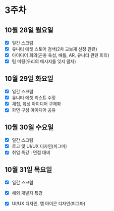 # 3주차

## 10월 28일 월요일  

- [x] 일간 스크럼
- [x] 유니티 에셋 스토어 검색(2차 교보재 신청 관련)
- [x] 아이디어 회의(곤충 육성, 배틀, AR, 유니티 관련 회의)  
- [x] 팀 미팅(우리의 메시지를 잊지 말자)  

## 10월 29일 화요일

- [x] 일간 스크럼
- [x] 유니티 에셋 리스트 수정
- [x] 채집, 육성 아이디어 구체화
- [x] 화면 구성 아이디어 공유

## 10월 30일 수요일

- [x] 일간 스크럼
- [x] 로고 및 UI/UX 디자인(피그마)
- [x] 취업 특강 : 면접 대비

## 10월 31일 목요일

- [x] 일간 스크럼
- [x] 해외 개발자 특강
- [x] UI/UX 디자인, 앱 아이콘 디자인(피그마)

